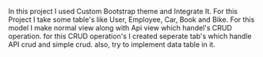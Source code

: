 In this project I used Custom Bootstrap theme and Integrate It.
For this Project I take some table's like User, Employee, Car, Book and Bike.
For this model I make normal view along with Api view which handel's CRUD operation.
for this CRUD operation's I created seperate tab's which handle API crud and simple crud.
also, try to implement data table in it.
